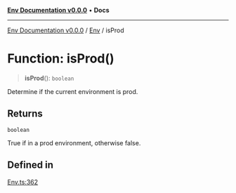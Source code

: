 [**Env Documentation v0.0.0**](../../README.md) • **Docs**

***

[Env Documentation v0.0.0](../../modules.md) / [Env](../README.md) / isProd

# Function: isProd()

> **isProd**(): `boolean`

Determine if the current environment is prod.

## Returns

`boolean`

True if in a prod environment, otherwise false.

## Defined in

[Env.ts:362](https://github.com/stonemjs/env/blob/6d8870e32e6f150443b9e0e2704e84c73ef41979/src/Env.ts#L362)
